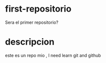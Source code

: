 # first-repositorio
Sera el primer repositorio?

# descripcion
este es un repo mio , I need learn git and github
